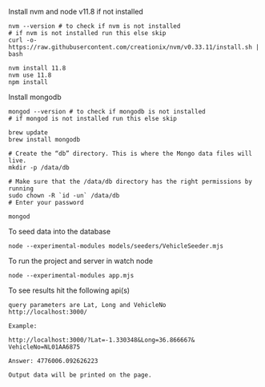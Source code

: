 Install nvm and node v11.8 if not installed
```
nvm --version # to check if nvm is not installed
# if nvm is not installed run this else skip
curl -o- https://raw.githubusercontent.com/creationix/nvm/v0.33.11/install.sh | bash

nvm install 11.8
nvm use 11.8
npm install
```

Install mongodb
```
mongod --version # to check if mongodb is not installed
# if mongod is not installed run this else skip

brew update
brew install mongodb

# Create the “db” directory. This is where the Mongo data files will live. 
mkdir -p /data/db

# Make sure that the /data/db directory has the right permissions by running
sudo chown -R `id -un` /data/db
# Enter your password

mongod
```

To seed data into the database
```
node --experimental-modules models/seeders/VehicleSeeder.mjs
```


To run the project and server in watch node <br>
```
node --experimental-modules app.mjs
```

To see results hit the following api(s) 
```
query parameters are Lat, Long and VehicleNo
http://localhost:3000/

Example:

http://localhost:3000/?Lat=-1.330348&Long=36.866667&
VehicleNo=NL01AA6875

Answer: 4776006.092626223

Output data will be printed on the page.

```
